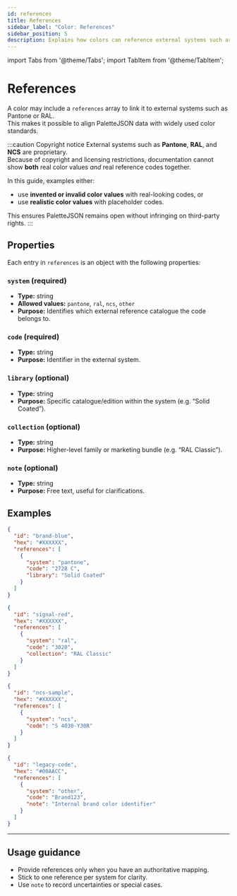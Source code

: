 ```yaml
---
id: references
title: References
sidebar_label: "Color: References"
sidebar_position: 5
description: Explains how colors can reference external systems such as Pantone, RAL, or NCS within the PaletteJSON schema.
---
```


import Tabs from '@theme/Tabs';
import TabItem from '@theme/TabItem';

# References

A color may include a `references` array to link it to external systems such as Pantone or RAL.  
This makes it possible to align PaletteJSON data with widely used color standards.

:::caution Copyright notice
External systems such as **Pantone**, **RAL**, and **NCS** are proprietary.  
Because of copyright and licensing restrictions, documentation cannot show **both** real color values _and_ real reference codes together.

In this guide, examples either:

- use **invented or invalid color values** with real-looking codes, or
- use **realistic color values** with placeholder codes.

This ensures PaletteJSON remains open without infringing on third-party rights.
:::

## Properties

Each entry in `references` is an object with the following properties:

### `system` (required)

- **Type:** string
- **Allowed values:** `pantone`, `ral`, `ncs`, `other`
- **Purpose:** Identifies which external reference catalogue the code belongs to.

### `code` (required)

- **Type:** string
- **Purpose:** Identifier in the external system.

### `library` (optional)

- **Type:** string
- **Purpose:** Specific catalogue/edition within the system (e.g. “Solid Coated”).

### `collection` (optional)

- **Type:** string
- **Purpose:** Higher-level family or marketing bundle (e.g. “RAL Classic”).

### `note` (optional)

- **Type:** string
- **Purpose:** Free text, useful for clarifications.

## Examples

<Tabs>
<TabItem value="pantone" label="Pantone">

```json
{
  "id": "brand-blue",
  "hex": "#XXXXXX",
  "references": [
    {
      "system": "pantone",
      "code": "2728 C",
      "library": "Solid Coated"
    }
  ]
}
```

</TabItem>
<TabItem value="ral" label="RAL">

```json
{
  "id": "signal-red",
  "hex": "#XXXXXX",
  "references": [
    {
      "system": "ral",
      "code": "3020",
      "collection": "RAL Classic"
    }
  ]
}
```

</TabItem>
<TabItem value="ncs" label="NCS">

```json
{
  "id": "ncs-sample",
  "hex": "#XXXXXX",
  "references": [
    {
      "system": "ncs",
      "code": "S 4030-Y30R"
    }
  ]
}
```

</TabItem>
<TabItem value="other" label="Other system">

```json
{
  "id": "legacy-code",
  "hex": "#00AACC",
  "references": [
    {
      "system": "other",
      "code": "Brand123",
      "note": "Internal brand color identifier"
    }
  ]
}
```

</TabItem>
</Tabs>

---

## Usage guidance

- Provide references only when you have an authoritative mapping.
- Stick to one reference per system for clarity.
- Use `note` to record uncertainties or special cases.
